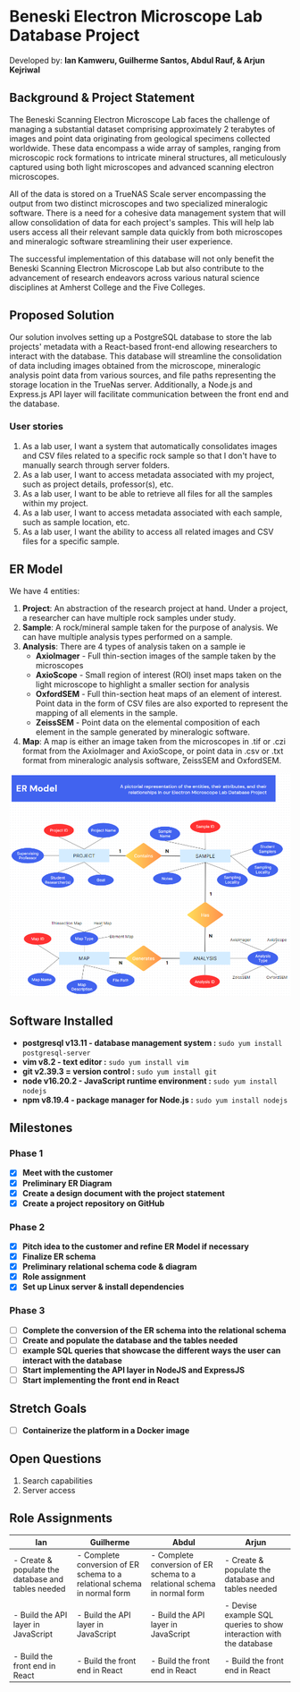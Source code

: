# **Beneski Electron Microscope Lab Database Project**
Developed by: **Ian Kamweru, Guilherme Santos, Abdul Rauf, & Arjun Kejriwal**

## **Background & Project Statement**
The Beneski Scanning Electron Microscope Lab faces the challenge of managing a substantial dataset comprising approximately 2 terabytes of images and point data originating from geological specimens collected worldwide. These data encompass a wide array of samples, ranging from microscopic rock formations to intricate mineral structures, all meticulously captured using both light microscopes and advanced scanning electron microscopes. 

All of the data is stored on a TrueNAS Scale server encompassing the output from two distinct microscopes and two specialized mineralogic software. There is a need for a cohesive data management system that will allow consolidation of data for each project's samples. This will help lab users access all their relevant sample data quickly from both microscopes and mineralogic software streamlining their user experience.

The successful implementation of this database will not only benefit the Beneski Scanning Electron Microscope Lab but also contribute to the advancement of research endeavors across various natural science disciplines at Amherst College and the Five Colleges.

## **Proposed Solution**
Our solution involves setting up a PostgreSQL database to store the lab projects' metadata with a React-based front-end allowing researchers to interact with the database. This database will streamline the consolidation of data including images obtained from the microscope, mineralogic analysis point data from various sources, and file paths representing the storage location in the TrueNas server. Additionally, a Node.js and Express.js API layer will facilitate communication between the front end and the database.

### User stories
1. As a lab user, I want a system that automatically consolidates images and CSV files related to a specific rock sample so that I don't have to manually search through server folders.
2. As a lab user, I want to access metadata associated with my project, such as project details, professor(s), etc.
3. As a lab user, I want to be able to retrieve all files for all the samples within my project.
4. As a lab user, I want to access metadata associated with each sample, such as sample location, etc.
5. As a lab user, I want the ability to access all related images and CSV files for a specific sample.

## **ER Model**
We have 4 entities:

1. **Project**: An abstraction of the research project at hand. Under a project, a researcher can have multiple rock samples under study.
2. **Sample**: A rock/mineral sample taken for the purpose of analysis. We can have multiple analysis types performed on a sample.
3. **Analysis**: There are 4 types of analysis taken on a sample ie 
    - **AxioImager** - Full thin-section images of the sample taken by the microscopes
    - **AxioScope** - Small region of interest (ROI) inset maps taken on the light microscope to highlight a smaller section for analysis
    - **OxfordSEM** - Full thin-section heat maps of an element of interest. Point data in the form of CSV files are also exported to represent the mapping of all elements in the sample.
    - **ZeissSEM** - Point data on the elemental composition of each element in the sample generated by mineralogic software.
4. **Map**: A map is either an image taken from the microscopes in .tif or .czi format from the AxioImager and AxioScope, or point data in .csv or .txt format from mineralogic analysis software, ZeissSEM and OxfordSEM.

![ER Model](./res/ER-model.png)

## Software Installed
- **postgresql v13.11 - database management system :** `sudo yum install postgresql-server`
- **vim v8.2 - text editor :** `sudo yum install vim`
- **git v2.39.3 = version control :** `sudo yum install git`
- **node v16.20.2 - JavaScript runtime environment :** `sudo yum install nodejs`
- **npm v8.19.4 - package manager for Node.js :** `sudo yum install nodejs`

## **Milestones**
### Phase 1
- [x] **Meet with the customer**
- [x] **Preliminary ER Diagram**
- [x] **Create a design document with the project statement**
- [x] **Create a project repository on GitHub**

### Phase 2
- [x] **Pitch idea to the customer and refine ER Model if necessary**
- [x] **Finalize ER schema**
- [x] **Preliminary relational schema code & diagram**
- [x] **Role assignment**
- [x] **Set up Linux server & install dependencies**

### Phase 3
- [ ] **Complete the conversion of the ER schema into the relational schema**
- [ ] **Create and populate the database and the tables needed**
- [ ] **example SQL queries that showcase the different ways the user can interact with the database**
- [ ] **Start implementing the API layer in NodeJS and ExpressJS**
- [ ] **Start implementing the front end in React**

## **Stretch Goals**
- [ ] **Containerize the platform in a Docker image**

## Open Questions
1. Search capabilities
2. Server access

## Role Assignments
| Ian | Guilherme | Abdul | Arjun |
|----------|----------|----------|----------|
|- Create & populate the database and tables needed |- Complete conversion of ER schema to a relational schema in normal form |- Complete conversion of ER schema to a relational schema in normal form |- Create & populate the database and tables needed |
|- Build the API layer in JavaScript | - Build the API layer in JavaScript |- Build the API layer in JavaScript |- Devise example SQL queries to show interaction with the database |
|- Build the front end in React |- Build the front end in React |- Build the front end in React |- Build the front end in React |

